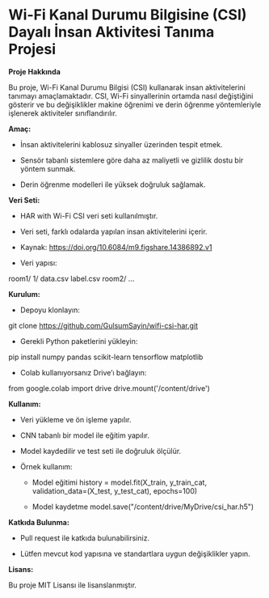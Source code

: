 # Wi-Fi Kanal Durumu Bilgisine (CSI) Dayalı İnsan Aktivitesi Tanıma Projesi

**Proje Hakkında**

Bu proje, Wi-Fi Kanal Durumu Bilgisi (CSI) kullanarak insan aktivitelerini tanımayı amaçlamaktadır. CSI, Wi-Fi sinyallerinin ortamda nasıl değiştiğini gösterir ve bu değişiklikler makine öğrenimi ve derin öğrenme yöntemleriyle işlenerek aktiviteler sınıflandırılır.

**Amaç:**

- İnsan aktivitelerini kablosuz sinyaller üzerinden tespit etmek.

- Sensör tabanlı sistemlere göre daha az maliyetli ve gizlilik dostu bir yöntem sunmak.

- Derin öğrenme modelleri ile yüksek doğruluk sağlamak.

**Veri Seti:**

- HAR with Wi-Fi CSI veri seti kullanılmıştır.

- Veri seti, farklı odalarda yapılan insan aktivitelerini içerir.

- Kaynak: https://doi.org/10.6084/m9.figshare.14386892.v1

- Veri yapısı:

room1/
    1/
        data.csv
        label.csv
room2/
    ...


**Kurulum:**

- Depoyu klonlayın:

git clone https://github.com/GulsumSayin/wifi-csi-har.git


- Gerekli Python paketlerini yükleyin:

pip install numpy pandas scikit-learn tensorflow matplotlib


- Colab kullanıyorsanız Drive’ı bağlayın:

from google.colab import drive
drive.mount('/content/drive')

**Kullanım:**

- Veri yükleme ve ön işleme yapılır.

- CNN tabanlı bir model ile eğitim yapılır.

- Model kaydedilir ve test seti ile doğruluk ölçülür.

- Örnek kullanım:

    - Model eğitimi
      history = model.fit(X_train, y_train_cat, validation_data=(X_test, y_test_cat), epochs=100)

    - Model kaydetme
      model.save("/content/drive/MyDrive/csi_har.h5")

**Katkıda Bulunma:**

- Pull request ile katkıda bulunabilirsiniz.

- Lütfen mevcut kod yapısına ve standartlara uygun değişiklikler yapın.

**Lisans:**

Bu proje MIT Lisansı ile lisanslanmıştır.
